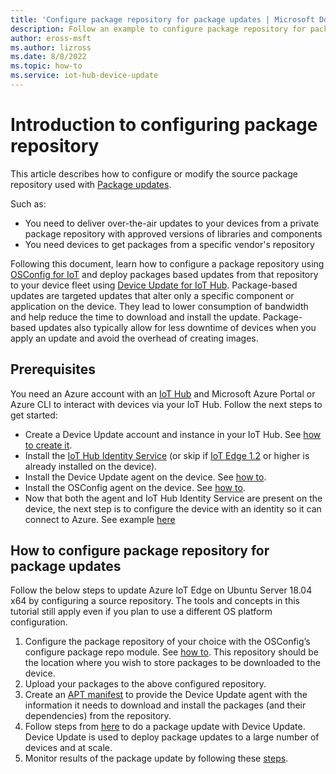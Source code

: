```yaml
---
title: 'Configure package repository for package updates | Microsoft Docs'
description: Follow an example to configure package repository for package updates.
author: eross-msft 
ms.author: lizross
ms.date: 8/8/2022
ms.topic: how-to
ms.service: iot-hub-device-update
---
```

# Introduction to configuring package repository

This article describes how to configure or modify the source package repository used with [Package updates](device-update-ubuntu-agent.md).

Such as:
- You need to deliver over-the-air updates to your devices from a private package repository with approved versions of libraries and components
- You need devices to get packages from a specific vendor's repository

Following this document, learn how to configure a package repository using [OSConfig for IoT](/azure/osconfig/overview-osconfig-for-iot) and deploy packages based updates from that repository to your device fleet using [Device Update for IoT Hub](understand-device-update.md). Package-based updates are targeted updates that alter only a specific component or application on the device. They lead to lower consumption of bandwidth and help reduce the time to download and install the update. Package-based updates also typically allow for less downtime of devices when you apply an update and avoid the overhead of creating images. 

## Prerequisites

You need an Azure account with an [IoT Hub](../iot-hub/iot-concepts-and-iot-hub.md) and Microsoft Azure Portal or Azure CLI to interact with devices via your IoT Hub. Follow the next steps to get started:
- Create a Device Update account and instance in your IoT Hub. See [how to create it](create-device-update-account.md).
- Install the [IoT Hub Identity Service](https://azure.github.io/iot-identity-service/installation.html) (or skip if [IoT Edge 1.2](../iot-edge/how-to-provision-single-device-linux-symmetric.md?preserve-view=true&tabs=azure-portal%2cubuntu&view=iotedge-2020-11#install-iot-edge) or higher is already installed on the device).
- Install the Device Update agent on the device. See [how to](device-update-ubuntu-agent.md#manually-prepare-a-device).
- Install the OSConfig agent on the device. See [how to](/azure/osconfig/howto-install?tabs=package#step-11-connect-a-device-to-packagesmicrosoftcom).
- Now that both the agent and IoT Hub Identity Service are present on the device, the next step is to configure the device with an identity so it can connect to Azure. See example [here](/azure/osconfig/howto-install?tabs=package#job-2--connect-to-azure)

## How to configure package repository for package updates
Follow the below steps to update Azure IoT Edge on Ubuntu Server 18.04 x64 by configuring a source repository. The tools and concepts in this tutorial still apply even if you plan to use a different OS platform configuration.

1. Configure the package repository of your choice with the OSConfig’s configure package repo module. See [how to](/azure/osconfig/howto-pmc?tabs=portal%2Csingle#example-1--specify-desired-package-sources). This repository should be the location where you wish to store packages to be downloaded to the device.
2. Upload your packages to the above configured repository.
3. Create an [APT manifest](device-update-apt-manifest.md) to provide the Device Update agent with the information it needs to download and install the packages (and their dependencies) from the repository.
4. Follow steps from [here](device-update-ubuntu-agent.md#prerequisites) to do a package update with Device Update. Device Update is used to deploy package updates to a large number of devices and at scale. 
5. Monitor results of the package update by following these [steps](device-update-ubuntu-agent.md#monitor-the-update-deployment).